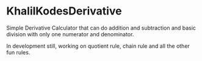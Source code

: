 # KhalilKodesDerivative

Simple Derivative Calculator that can do addition and subtraction and basic division with only one numerator and denominator.

In development still, working on quotient rule, chain rule and all the other fun rules.


